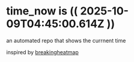 # time_now is (( 2025-10-09T04:45:00.614Z ))

an automated repo that shows the currnent time

inspired by [breakingheatmap](https://github.com/breakingheatmap/breakingheatmap)